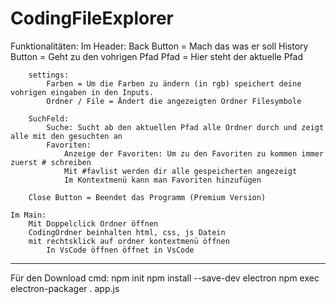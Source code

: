 # CodingFileExplorer


Funktionalitäten:
    Im Header: 
        Back Button = Mach das was er soll
        History Button = Geht zu den vohrigen Pfad
        Pfad = Hier steht der aktuelle Pfad

        settings:
            Farben = Um die Farben zu ändern (in rgb) speichert deine vohrigen eingaben in den Inputs.
            Ordner / File = Ändert die angezeigten Ordner Filesymbole

        SuchFeld:
            Suche: Sucht ab den aktuellen Pfad alle Ordner durch und zeigt alle mit den gesuchten an
            Favoriten:
                Anzeige der Favoriten: Um zu den Favoriten zu kommen immer zuerst # schreiben
                Mit #favlist werden dir alle gespeicherten angezeigt
                Im Kontextmenü kann man Favoriten hinzufügen
            
        Close Button = Beendet das Programm (Premium Version)

    Im Main:
        Mit Doppelclick Ordner öffnen
        CodingOrdner beinhalten html, css, js Datein
        mit rechtsklick auf ordner kontextmenü öffnen
            In VsCode öffnen öffnet in VsCode
            
        

----------------------------------------------------------------
Für den Download
cmd:    npm init 
        npm install --save-dev electron
        npm exec electron-packager . app.js